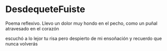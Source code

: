 # DesdequeteFuiste
Poema reflexivo.
Llevo un dolor muy hondo en el pecho, como un puñal atravesado en el corazón

escuchó a lo lejor tu risa pero despierto de mi ensoñación y recuerdo que nunca volverás
